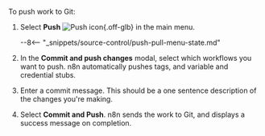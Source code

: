 To push work to Git:

1. Select **Push** <span class="inline-image">![Push icon](/_images/source-control-environments/push-icon.png){.off-glb}</span> in the main menu.

	--8<-- "_snippets/source-control/push-pull-menu-state.md"

1. In the **Commit and push changes** modal, select which workflows you want to push. n8n automatically pushes tags, and variable and credential stubs.
1. Enter a commit message. This should be a one sentence description of the changes you're making.
1. Select **Commit and Push**. n8n sends the work to Git, and displays a success message on completion.
